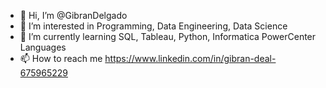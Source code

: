 - 👋 Hi, I’m @GibranDelgado
- 👀 I’m interested in Programming, Data Engineering, Data Science
- 🌱 I’m currently learning SQL, Tableau, Python, Informatica PowerCenter Languages
- 📫 How to reach me https://www.linkedin.com/in/gibran-deal-675965229

<!---
GibranDelgado/GibranDelgado is a ✨ special ✨ repository because its `README.md` (this file) appears on your GitHub profile.
You can click the Preview link to take a look at your changes.
--->
